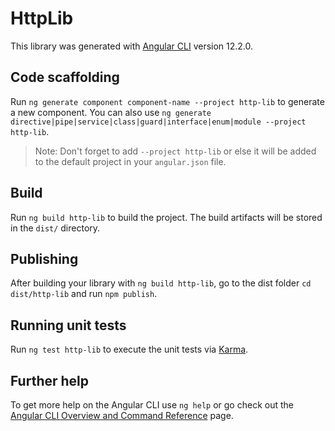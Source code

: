 # HttpLib

This library was generated with [Angular CLI](https://github.com/angular/angular-cli) version 12.2.0.

## Code scaffolding

Run `ng generate component component-name --project http-lib` to generate a new component. You can also use `ng generate directive|pipe|service|class|guard|interface|enum|module --project http-lib`.
> Note: Don't forget to add `--project http-lib` or else it will be added to the default project in your `angular.json` file. 

## Build

Run `ng build http-lib` to build the project. The build artifacts will be stored in the `dist/` directory.

## Publishing

After building your library with `ng build http-lib`, go to the dist folder `cd dist/http-lib` and run `npm publish`.

## Running unit tests

Run `ng test http-lib` to execute the unit tests via [Karma](https://karma-runner.github.io).

## Further help

To get more help on the Angular CLI use `ng help` or go check out the [Angular CLI Overview and Command Reference](https://angular.io/cli) page.
